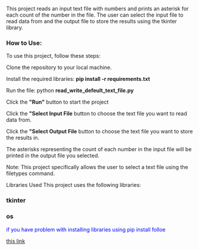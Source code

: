 This project reads an input text file with numbers and prints an asterisk for each count of the number in the file. The user can select the input file to read data from and the output file to store the results using the tkinter library.

<h3>How to Use:</h3>
To use this project, follow these steps:

Clone the repository to your local machine.

Install the required libraries: <strong>pip install -r requirements.txt</strong>

Run the file: python <strong>read_write_defeult_text_file.py</strong>

Click the <strong>"Run"</strong> button to start the project

Click the <strong>"Select Input File</strong> button to choose the text file you want to read data from.

Click the <strong>"Select Output File</strong> button to choose the text file you want to store the results in.


The asterisks representing the count of each number in the input file will be printed in the output file you selected.

Note: This project specifically allows the user to select a text file using the filetypes command.

Libraries Used
This project uses the following libraries:

<h3>tkinter</h3>
<h3>os</h3>

<p style="color: blue;"> if you have problem with installing libraries using pip install folloe </p> <a href="https://github.com/shahrzad-gdr/problems">this link </a>

